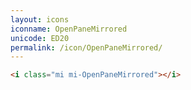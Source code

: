```yaml
---
layout: icons
iconname: OpenPaneMirrored
unicode: ED20
permalink: /icon/OpenPaneMirrored/
---
```


``` html
<i class="mi mi-OpenPaneMirrored"></i>
```
